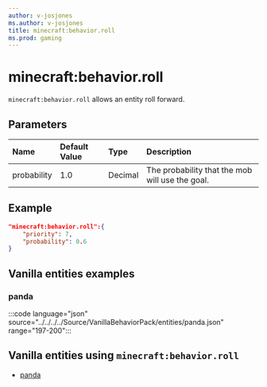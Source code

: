 ```yaml
---
author: v-josjones
ms.author: v-josjones
title: minecraft:behavior.roll
ms.prod: gaming
---
```


# minecraft:behavior.roll

`minecraft:behavior.roll` allows an entity roll forward.

## Parameters

|Name |Default Value  |Type  |Description  |
|:----------|:----------|:----------|:----------|
|probability| 1.0| Decimal| The probability that the mob will use the goal. |

## Example

```json
"minecraft:behavior.roll":{
    "priority": 7,
    "probability": 0.6
}
```

## Vanilla entities examples

### panda

:::code language="json" source="../../../../Source/VanillaBehaviorPack/entities/panda.json" range="197-200":::

## Vanilla entities using `minecraft:behavior.roll`

- [panda](../../../../Source/VanillaBehaviorPack_Snippets/entities/panda.md)
